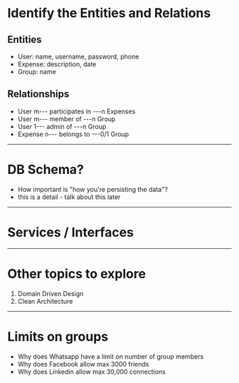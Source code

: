 # Identify the Entities and Relations

## Entities

- User: name, username, password, phone
- Expense: description, date
- Group: name

## Relationships

- User m--- participates in ---n Expenses
- User m--- member of ---n Group
- User 1--- admin of ---n Group
- Expense n--- belongs to ---0/1 Group

-- --

# DB Schema?
- How important is "how you're persisting the data"?
- this is a detail - talk about this later

-- --

# Services / Interfaces


-- --

# Other topics to explore

1. Domain Driven Design
2. Clean Architecture

-- --

# Limits on groups

- Why does Whatsapp have a limit on number of group members
- Why does Facebook allow max 3000 friends
- Why does Linkedin allow max 30,000 connections


